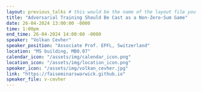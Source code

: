 ```yaml
---
layout: previous_talks # this would be the name of the layout file you'd create for events
title: "Adversarial Training Should Be Cast as a Non-Zero-Sum Game"
date: 26-04-2024 13:00:00 -0000
time: 1:00pm
end_time: 26-04-2024 14:00:00 -0000
speaker: "Volkan Cevher"
speaker_position: "Associate Prof. EPFL, Switzerland"
location: "MS building, MB0.07"
calendar_icon: "/assets/img/calendar_icon.png"
location_icon: "/assets/img/location_icon.png"
speaker_icon: "/assets/img/volkan_cevher.jpg"
link: "https://faiseminarswarwick.github.io"
speaker_file: v-cevher
---
```

